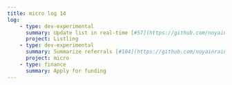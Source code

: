 ```yaml
---
title: micro log 14
log:
    - type: dev-experimental
      summary: Update list in real-time [#57](https://github.com/noyainrain/listling/issues/57)
      project: Listling
    - type: dev-experimental
      summary: Summarize referrals [#104](https://github.com/noyainrain/micro/issues/104)
      project: micro
    - type: finance
      summary: Apply for funding
---
```

